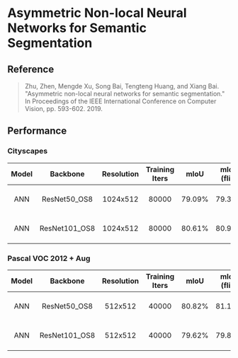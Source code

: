 # Asymmetric Non-local Neural Networks for Semantic Segmentation

## Reference

> Zhu, Zhen, Mengde Xu, Song Bai, Tengteng Huang, and Xiang Bai. "Asymmetric non-local neural networks for semantic segmentation." In Proceedings of the IEEE International Conference on Computer Vision, pp. 593-602. 2019.

## Performance

### Cityscapes

| Model | Backbone | Resolution | Training Iters | mIoU | mIoU (flip) | mIoU (ms+flip) | Links |
|:-:|:-:|:-:|:-:|:-:|:-:|:-:|:-:|
|ANN|ResNet50_OS8|1024x512|80000|79.09%|79.31%|79.90%|[model](https://bj.bcebos.com/paddleseg/dygraph/cityscapes/ann_resnet50_os8_cityscapes_1024x512_80k/model.pdparams) \| [log](https://bj.bcebos.com/paddleseg/dygraph/cityscapes/ann_resnet50_os8_cityscapes_1024x512_80k/train.log) \| [vdl](https://paddlepaddle.org.cn/paddle/visualdl/service/app?id=b849c8e06b6ccd33514d436635b9e102)|
|ANN|ResNet101_OS8|1024x512|80000|80.61%|80.98%|81.50%|[model](https://bj.bcebos.com/paddleseg/dygraph/cityscapes/ann_resnet101_os8_cityscapes_1024x512_80k/model.pdparams) \| [log](https://bj.bcebos.com/paddleseg/dygraph/cityscapes/ann_resnet101_os8_cityscapes_1024x512_80k/train.log) \| [vdl](https://paddlepaddle.org.cn/paddle/visualdl/service/app?id=ed1cb9321385f1480dda418db71bd4c0)|

### Pascal VOC 2012 + Aug

| Model | Backbone | Resolution | Training Iters | mIoU | mIoU (flip) | mIoU (ms+flip) | Links |
|:-:|:-:|:-:|:-:|:-:|:-:|:-:|:-:|
|ANN|ResNet50_OS8|512x512|40000|80.82%|81.10%|81.67%|[model](https://bj.bcebos.com/paddleseg/dygraph/pascal_voc12/ann_resnet50_os8_voc12aug_512x512_40k/model.pdparams) \| [log](https://bj.bcebos.com/paddleseg/dygraph/pascal_voc12/ann_resnet50_os8_voc12aug_512x512_40k/train.log) \| [vdl](https://paddlepaddle.org.cn/paddle/visualdl/service/app?id=3a5e7bc1b44c3f552f73bdbe569e5a76)|
|ANN|ResNet101_OS8|512x512|40000|79.62%|79.84%|80.33%|[model](https://bj.bcebos.com/paddleseg/dygraph/pascal_voc12/ann_resnet101_os8_voc12aug_512x512_40k/model.pdparams) \| [log](https://bj.bcebos.com/paddleseg/dygraph/pascal_voc12/ann_resnet101_os8_voc12aug_512x512_40k/train.log) \| [vdl](https://paddlepaddle.org.cn/paddle/visualdl/service/app?id=02c57c64c72cf87cf3b3d5b2373399a0)|
